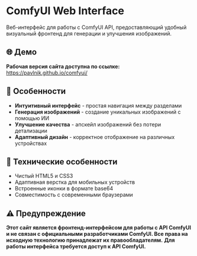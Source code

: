 # ComfyUI Web Interface

Веб-интерфейс для работы с ComfyUI API, предоставляющий удобный визуальный фронтенд для генерации и улучшения изображений.

## 🌐 Демо

**Рабочая версия сайта доступна по ссылке:**  
https://pavlnik.github.io/comfyui/

## 🌟 Особенности

- **Интуитивный интерфейс** - простая навигация между разделами
- **Генерация изображений** - создание уникальных изображений с помощью ИИ
- **Улучшение качества** - апскейл изображений без потери детализации
- **Адаптивный дизайн** - корректное отображение на различных устройствах

## 🔧 Технические особенности

- Чистый HTML5 и CSS3
- Адаптивная верстка для мобильных устройств
- Встроенные иконки в формате base64
- Совместимость с современными браузерами

## ⚠️ Предупреждение

**Этот сайт является фронтенд-интерфейсом для работы с API ComfyUI и не связан с официальными разработчиками ComfyUI. Все права на исходную технологию принадлежат их правообладателям.**
**Для работы интерфейса требуется доступ к API ComfyUI.**
